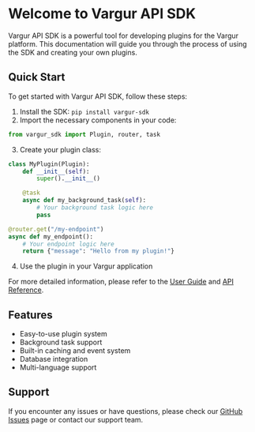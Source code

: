 # Welcome to Vargur API SDK

Vargur API SDK is a powerful tool for developing plugins for the Vargur platform. This documentation will guide you through the process of using the SDK and creating your own plugins.

## Quick Start

To get started with Vargur API SDK, follow these steps:

1. Install the SDK: `pip install vargur-sdk`
2. Import the necessary components in your code:

```python
from vargur_sdk import Plugin, router, task
```

3. Create your plugin class:

```python
class MyPlugin(Plugin):
    def __init__(self):
        super().__init__()

    @task
    async def my_background_task(self):
        # Your background task logic here
        pass

@router.get("/my-endpoint")
async def my_endpoint():
    # Your endpoint logic here
    return {"message": "Hello from my plugin!"}
```

4. Use the plugin in your Vargur application

For more detailed information, please refer to the [User Guide](user-guide.md) and [API Reference](api-reference.md).

## Features

- Easy-to-use plugin system
- Background task support
- Built-in caching and event system
- Database integration
- Multi-language support

## Support

If you encounter any issues or have questions, please check our [GitHub Issues](https://github.com/meloncafe/vargur-sdk/issues) page or contact our support team.